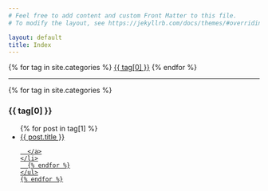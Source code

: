 ```yaml
---
# Feel free to add content and custom Front Matter to this file.
# To modify the layout, see https://jekyllrb.com/docs/themes/#overriding-theme-defaults

layout: default
title: Index
---
```

<div class="tags-expo">
  <div class="tags-expo-list">
    {% for tag in site.categories %}
    <a href="#{{ tag[0] | slugify }}" class="post-tag">{{ tag[0] }}</a>
    {% endfor %}
  </div>
  <hr/>
  <div class="tags-expo-section">
    {% for tag in site.categories %}
    <h3 id="{{ tag[0] | slugify }}">{{ tag[0] }}</h3>
    <ul class="post-list">
      {% for post in tag[1] %}
      <li>
        <!-- <span class="post-meta">{{ post.date | date_to_string }}</span> -->
        <a class="post-link" href="{{ site.baseurl }}{{ post.url }}">
        {{ post.title }}
      
      </a>
    </li>
      {% endfor %}
    </ul>
    {% endfor %}
  </div>
</div>